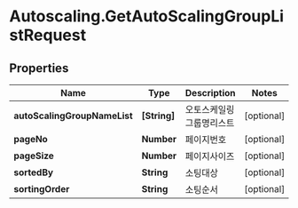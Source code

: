 # Autoscaling.GetAutoScalingGroupListRequest

## Properties
Name | Type | Description | Notes
------------ | ------------- | ------------- | -------------
**autoScalingGroupNameList** | **[String]** | 오토스케일링그룹명리스트 | [optional] 
**pageNo** | **Number** | 페이지번호 | [optional] 
**pageSize** | **Number** | 페이지사이즈 | [optional] 
**sortedBy** | **String** | 소팅대상 | [optional] 
**sortingOrder** | **String** | 소팅순서 | [optional] 


